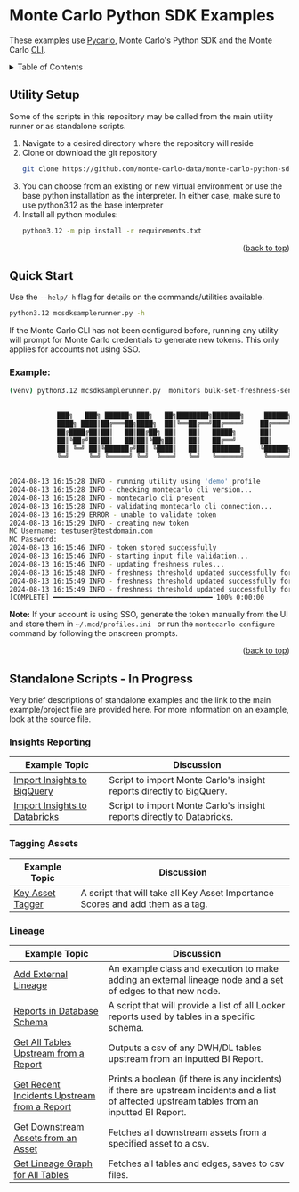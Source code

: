 <div id="top"></div>
<a href=""></a>

# Monte Carlo Python SDK Examples

These examples use [Pycarlo](https://github.com/monte-carlo-data/python-sdk), Monte Carlo's Python SDK and the Monte Carlo [CLI](https://pypi.org/project/montecarlodata/).

<!-- TABLE OF CONTENTS -->
<details>
  <summary>Table of Contents</summary>
  <ol>
    <li><a href="#utility-setup">Utility Setup</a></li>
    <li><a href="#quick-start">Quick Start</a></li>
    <li><a href="#standalone-scripts">Standalone Scripts</a></li>
  </ol>
</details>

## Utility Setup
Some of the scripts in this repository may be called from the main utility runner or as standalone scripts. 
1. Navigate to a desired directory where the repository will reside
2. Clone or download the git repository
   ```bash
   git clone https://github.com/monte-carlo-data/monte-carlo-python-sdk-examples.git
   ```
3. You can choose from an existing or new virtual environment or use the base python installation as the interpreter. 
In either case, make sure to use python3.12 as the base interpreter
4. Install all python modules:
   ```bash
   python3.12 -m pip install -r requirements.txt
   ```
<p align="right">(<a href="#top">back to top</a>)</p>

## Quick Start

Use the ```--help/-h``` flag for details on the commands/utilities available.

```bash
python3.12 mcsdksamplerunner.py -h
```

If the Monte Carlo CLI has not been configured before, running any utility will prompt for Monte Carlo credentials to 
generate new tokens. This only applies for accounts not using SSO. 

### Example:

```bash
(venv) python3.12 mcsdksamplerunner.py  monitors bulk-set-freshness-sensitivity -p demo -i /Users/hjarrin/Downloads/freshness_thresholds_auto.csv -w aaaa7777-7777-a7a7-a7a7a-aaaa7777

                    
            ███╗   ███╗ ██████╗ ███╗   ██╗████████╗███████╗     ██████╗ █████╗ ██████╗ ██╗      ██████╗ 
            ████╗ ████║██╔═══██╗████╗  ██║╚══██╔══╝██╔════╝    ██╔════╝██╔══██╗██╔══██╗██║     ██╔═══██╗
            ██╔████╔██║██║   ██║██╔██╗ ██║   ██║   █████╗      ██║     ███████║██████╔╝██║     ██║   ██║
            ██║╚██╔╝██║██║   ██║██║╚██╗██║   ██║   ██╔══╝      ██║     ██╔══██║██╔══██╗██║     ██║   ██║
            ██║ ╚═╝ ██║╚██████╔╝██║ ╚████║   ██║   ███████╗    ╚██████╗██║  ██║██║  ██║███████╗╚██████╔╝
            ╚═╝     ╚═╝ ╚═════╝ ╚═╝  ╚═══╝   ╚═╝   ╚══════╝     ╚═════╝╚═╝  ╚═╝╚═╝  ╚═╝╚══════╝ ╚═════╝ 
                                                                                                         
        
2024-08-13 16:15:28 INFO - running utility using 'demo' profile
2024-08-13 16:15:28 INFO - checking montecarlo cli version...
2024-08-13 16:15:28 INFO - montecarlo cli present
2024-08-13 16:15:28 INFO - validating montecarlo cli connection...
2024-08-13 16:15:29 ERROR - unable to validate token
2024-08-13 16:15:29 INFO - creating new token
MC Username: testuser@testdomain.com
MC Password: 
2024-08-13 16:15:46 INFO - token stored successfully
2024-08-13 16:15:46 INFO - starting input file validation...
2024-08-13 16:15:46 INFO - updating freshness rules...
2024-08-13 16:15:48 INFO - freshness threshold updated successfully for table hxe:dev_schema.offer
2024-08-13 16:15:49 INFO - freshness threshold updated successfully for table hxe:dev_schema.subscription
2024-08-13 16:15:49 INFO - freshness threshold updated successfully for table hxe:dev_schema.zuora_invoice
[COMPLETE] ━━━━━━━━━━━━━━━━━━━━━━━━━━━━━━━━━━━━━━━━ 100% 0:00:00
```

**Note:** If your account is using SSO, generate the token manually from the UI and store them in ```~/.mcd/profiles.ini
``` or run the ```montecarlo configure``` command by following the onscreen prompts.

<p align="right">(<a href="#top">back to top</a>)</p>

## Standalone Scripts - In Progress

Very brief descriptions of standalone examples and the link to the main example/project file are provided here. For more information on an example, look at the source file.

### Insights Reporting
| Example Topic | Discussion |
| ------------- | ---------- |
| [Import Insights to BigQuery](insights/bigquery_insights_importer.py) | Script to import Monte Carlo's insight reports directly to BigQuery. |
| [Import Insights to Databricks](insights/extract_mc_insights_dbx.py) | Script to import Monte Carlo's insight reports directly to Databricks. |

### Tagging Assets
| Example Topic | Discussion |
| ------------- | ---------- |
| [Key Asset Tagger](admin/key_asset_tagger.py) | A script that will take all Key Asset Importance Scores and add them as a tag. |

### Lineage
| Example Topic | Discussion                                                                                                                                      |
| ------------- |-------------------------------------------------------------------------------------------------------------------------------------------------|
| [Add External Lineage](lineage/lineage.py) | An example class and execution to make adding an external lineage node and a set of edges to that new node.                                    |
| [Reports in Database Schema](lineage/reports_by_schema.py) | A script that will provide a list of all Looker reports used by tables in a specific schema.                                                    |
| [Get All Tables Upstream from a Report](lineage/tables_upstream_from_report.py) | Outputs a csv of any DWH/DL tables upstream from an inputted BI Report.                                                                         |
| [Get Recent Incidents Upstream from a Report](lineage/incidents_upstream_from_report.py) | Prints a boolean (if there is any incidents) if there are upstream incidents and a list of affected upstream tables from an inputted BI Report. |
| [Get Downstream Assets from an Asset](lineage/incidents_upstream_from_report.py) | Fetches all downstream assets from a specified asset to a csv.                                                                                  |
| [Get Lineage Graph for All Tables](lineage/lineage_graph_retrieval.py) | Fetches all tables and edges, saves to csv files.                                                                                               |